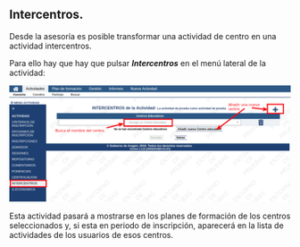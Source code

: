 ## Intercentros.

Desde la asesoría es posible transformar una actividad de centro en una actividad intercentros.

Para ello hay que hay que pulsar **_Intercentros_** en el menú lateral de la actividad:

![](https://raw.githubusercontent.com/catedu/manualdoceo/master/assets/Seleccion_760.png)

Esta actividad pasará a mostrarse en los planes de formación de los centros seleccionados y, si esta en periodo de inscripción, aparecerá en la lista de actividades de los usuarios de esos centros.